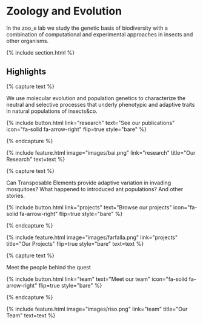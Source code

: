 ---
---

# Zoology and Evolution

In the zoo_e lab we study the genetic basis of biodiversity with a combination of computational and experimental approaches in insects and other organisms.

{% include section.html %}

## Highlights

{% capture text %}

We use molecular evolution and population genetics to characterize the neutral and selective processes that underly phenotypic and adaptive traits in natural populations of insects&co.

{%
  include button.html
  link="research"
  text="See our publications"
  icon="fa-solid fa-arrow-right"
  flip=true
  style="bare"
%}

{% endcapture %}

{%
  include feature.html
  image="images/bai.png"
  link="research"
  title="Our Research"
  text=text
%}

{% capture text %}

Can Transposable Elements provide adaptive variation in invading mosquitoes? 
What happened to introduced ant populations?
And other stories.

{%
  include button.html
  link="projects"
  text="Browse our projects"
  icon="fa-solid fa-arrow-right"
  flip=true
  style="bare"
%}

{% endcapture %}

{%
  include feature.html
  image="images/farfalla.png"
  link="projects"
  title="Our Projects"
  flip=true
  style="bare"
  text=text
%}

{% capture text %}

Meet the people behind the quest 

{%
  include button.html
  link="team"
  text="Meet our team"
  icon="fa-solid fa-arrow-right"
  flip=true
  style="bare"
%}

{% endcapture %}

{%
  include feature.html
  image="images/riso.png"
  link="team"
  title="Our Team"
  text=text
%}
